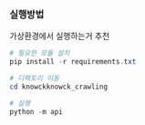 ### 실행방법

가상환경에서 실행하는거 추천

```powershell
# 필요한 모듈 설치
pip install -r requirements.txt

# 디렉토리 이동
cd knowckknowck_crawling

# 실행
python -m api
```